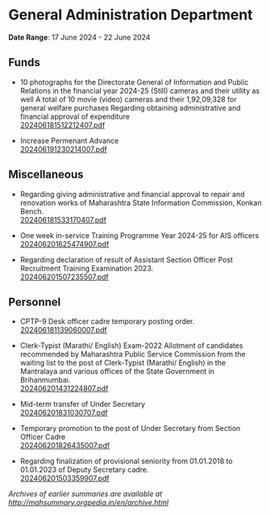 # General Administration Department

**Date Range**: 17 June 2024 - 22 June 2024


## Funds
- 10 photographs for the Directorate General of Information and Public Relations in the financial year 2024-25 (Still) cameras and their utility as well A total of 10 movie (video) cameras and their  1,92,09,328 for general welfare purchases Regarding obtaining administrative and financial approval of expenditure\
  [202406181512212407.pdf](https://gr.maharashtra.gov.in/Site/Upload/Government%20Resolutions/English/202406181512212407.pdf)

- Increase Permenant Advance\
  [202406191230214007.pdf](https://gr.maharashtra.gov.in/Site/Upload/Government%20Resolutions/English/202406191230214007.pdf)

## Miscellaneous
- Regarding giving administrative and financial approval to repair and renovation works of Maharashtra State Information Commission, Konkan Bench.\
  [202406181533170407.pdf](https://gr.maharashtra.gov.in/Site/Upload/Government%20Resolutions/English/202406181533170407.pdf)

- One week in-service Training Programme Year 2024-25 for AIS officers\
  [202406201625474907.pdf](https://gr.maharashtra.gov.in/Site/Upload/Government%20Resolutions/English/202406201625474907.pdf)

- Regarding declaration of result of Assistant Section Officer Post Recruitment Training Examination 2023.\
  [202406201507235507.pdf](https://gr.maharashtra.gov.in/Site/Upload/Government%20Resolutions/English/202406201507235507.pdf)

## Personnel
- CPTP-9 Desk officer cadre temporary posting order.\
  [202406181139060007.pdf](https://gr.maharashtra.gov.in/Site/Upload/Government%20Resolutions/English/202406181139060007.pdf)

- Clerk-Typist (Marathi/ English) Exam-2022 Allotment of candidates recommended by Maharashtra Public Service Commission from the waiting list to the post of Clerk-Typist (Marathi/ English) in the Mantralaya and various offices of the State Government in Brihanmumbai.\
  [202406201431224807.pdf](https://gr.maharashtra.gov.in/Site/Upload/Government%20Resolutions/English/202406201431224807.....pdf)

- Mid-term transfer of Under Secretary\
  [202406201831030707.pdf](https://gr.maharashtra.gov.in/Site/Upload/Government%20Resolutions/English/202406201831030707.pdf)

- Temporary promotion to the post of Under Secretary from Section Officer Cadre\
  [202406201826435007.pdf](https://gr.maharashtra.gov.in/Site/Upload/Government%20Resolutions/English/202406201826435007.pdf)

- Regarding finalization of provisional seniority from 01.01.2018 to 01.01.2023 of Deputy Secretary cadre.\
  [202406201503359907.pdf](https://gr.maharashtra.gov.in/Site/Upload/Government%20Resolutions/English/202406201503359907.pdf)


*Archives of earlier summaries are available at http://mahsummary.orgpedia.in/en/archive.html*